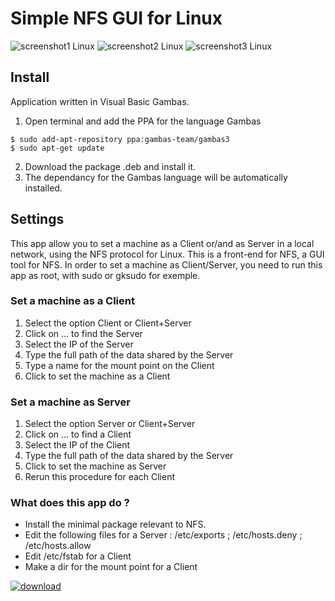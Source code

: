 # Simple NFS GUI for Linux

![screenshot1 Linux](https://user-images.githubusercontent.com/24923693/27803265-f3ab49dc-6028-11e7-8e10-857f86ac5a85.png)
![screenshot2 Linux](https://user-images.githubusercontent.com/24923693/27803341-3c222398-6029-11e7-909e-47fd10f8da30.png)
![screenshot3 Linux](https://user-images.githubusercontent.com/24923693/27803354-473c5898-6029-11e7-9e24-9f6bd7ee686a.png)



## Install

Application written in Visual Basic Gambas. 

1. Open terminal and add the PPA for the language Gambas
  ```
  $ sudo add-apt-repository ppa:gambas-team/gambas3
  $ sudo apt-get update 
  ```
2. Download the package .deb and install it.
3. The dependancy for the Gambas language will be automatically installed.


## Settings

This app allow you to set a machine as a Client or/and as Server in a local network, using the NFS protocol for Linux. This is a front-end for NFS, a GUI tool for NFS. In order to set a machine as Client/Server, you need to run this app as root, with sudo or gksudo for exemple.

### Set a machine as a Client

1. Select the option Client or Client+Server
2. Click on ... to find the Server
3. Select the IP of the Server
4. Type the full path of the data shared by the Server
5. Type a name for the mount point on the Client
6. Click to set the machine as a Client


### Set a machine as Server

1. Select the option Server or Client+Server
2. Click on ... to find a Client
3. Select the IP of the Client
4. Type the full path of the data shared by the Server
5. Click to set the machine as Server
6. Rerun this procedure for each Client

### What does this app do ?

* Install the minimal package relevant to NFS.
* Edit the following files for a Server : /etc/exports ; /etc/hosts.deny ; /etc/hosts.allow
* Edit /etc/fstab for a Client
* Make a dir for the mount point for a Client


[![download][2]][1]

  [1]: https://github.com/Philippe734/Simple.NFS.GUI/raw/master/Linux/1.0.9/Setup_Simple_NFS_GUI_1.0.11.deb
  [2]: https://cloud.githubusercontent.com/assets/24923693/21723900/7fdda69e-d432-11e6-8ab1-87dd79f36fe5.gif

